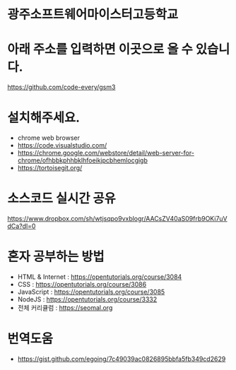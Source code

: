 # 광주소프트웨어마이스터고등학교

# 아래 주소를 입력하면 이곳으로 올 수 있습니다.
https://github.com/code-every/gsm3

# 설치해주세요.
- chrome web browser
- https://code.visualstudio.com/
- https://chrome.google.com/webstore/detail/web-server-for-chrome/ofhbbkphhbklhfoeikjpcbhemlocgigb
- https://tortoisegit.org/

# 소스코드 실시간 공유
https://www.dropbox.com/sh/wtjsqpo9vxblogr/AACsZV40aS09frb9OKi7uVdCa?dl=0

# 혼자 공부하는 방법
- HTML & Internet : https://opentutorials.org/course/3084
- CSS : https://opentutorials.org/course/3086
- JavaScript : https://opentutorials.org/course/3085
- NodeJS : https://opentutorials.org/course/3332
- 전체 커리큘럼 : https://seomal.org

# 번역도움
- https://gist.github.com/egoing/7c49039ac0826895bbfa5fb349cd2629